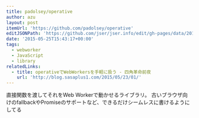 ```yaml
---
title: padolsey/operative
author: azu
layout: post
itemUrl: 'https://github.com/padolsey/operative'
editJSONPath: 'https://github.com/jser/jser.info/edit/gh-pages/data/2015/05/index.json'
date: '2015-05-25T15:43:17+00:00'
tags:
  - webworker
  - JavaScript
  - library
relatedLinks:
  - title: operativeでWebWorkersを手軽に扱う - 四角革命前夜
    url: 'http://blog.sasaplus1.com/2015/05/23/01/'
---
```

直接関数を渡してそれをWeb Workerで動かせるライブラリ。
古いブラウザ向けのfallbackやPromiseのサポートなど、できるだけシームレスに書けるようにしてる
